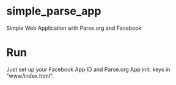 simple_parse_app
================

Simple Web Application with Parse.org and Facebook

Run
===

Just set up your Facebook App ID and Parse.org App init. keys in "www/index.html".